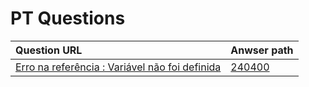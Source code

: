 # PT Questions

| Question URL | Anwser path |
| :--- | :--- |
| [Erro na referência : Variável não foi definida](https://pt.stackoverflow.com/questions/240400/erro-na-referência-variável-não-foi-definida/240405) | [240400](240400)